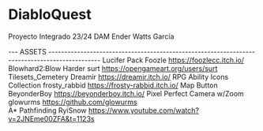# DiabloQuest
Proyecto Integrado 23/24 DAM
Ender Watts García

--- ASSETS ----------------------------------------------------------------------------------------------
Lucifer Pack					                  Foozle				     https://foozlecc.itch.io/
Blowhard2:Blow Harder			           surt 				      https://opengameart.org/users/surt
Tilesets_Cemetery				              Dreamir				    https://dreamir.itch.io/
RPG Ability Icons Collection	      frosty_rabbid		https://frosty-rabbid.itch.io/
Map Button						                   BeyonderBoy			 https://beyonderboy.itch.io/
Pixel Perfect Camera w/Zoom		      glowurms			    https://github.com/glowurms						
A* Pathfinding                     RyiSnow        https://www.youtube.com/watch?v=2JNEme00ZFA&t=1123s
